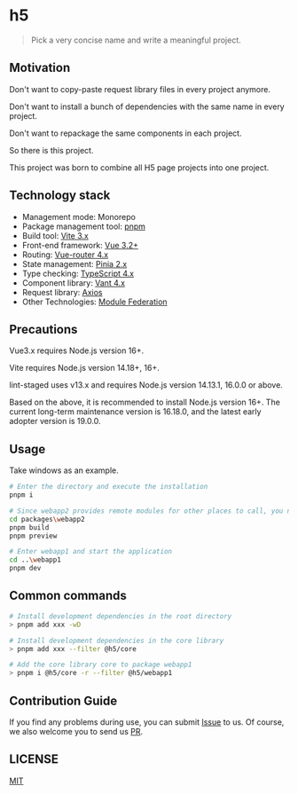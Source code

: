 # h5

> Pick a very concise name and write a meaningful project.

## Motivation

Don't want to copy-paste request library files in every project anymore.

Don't want to install a bunch of dependencies with the same name in every project.

Don't want to repackage the same components in each project.

So there is this project.

This project was born to combine all H5 page projects into one project.

## Technology stack

- Management mode: Monorepo
- Package management tool: [pnpm](https://github.com/pnpm/pnpm)
- Build tool: [Vite 3.x](https://github.com/vitejs/vite)
- Front-end framework: [Vue 3.2+](https://github.com/vuejs/core)
- Routing: [Vue-router 4.x](https://github.com/vuejs/router)
- State management: [Pinia 2.x](https://github.com/vuejs/pinia)
- Type checking: [TypeScript 4.x](https://github.com/microsoft/TypeScript)
- Component library: [Vant 4.x](https://github.com/youzan/vant)
- Request library: [Axios](https://github.com/axios/axios)
- Other Technologies: [Module Federation](https://webpack.js.org/concepts/module-federation/)

## Precautions

Vue3.x requires Node.js version 16+.

Vite requires Node.js version 14.18+, 16+.

lint-staged uses v13.x and requires Node.js version 14.13.1, 16.0.0 or above.

Based on the above, it is recommended to install Node.js version 16+. The current long-term maintenance version is 16.18.0, and the latest early adopter version is 19.0.0.

## Usage

Take windows as an example.

```bash
# Enter the directory and execute the installation
pnpm i

# Since webapp2 provides remote modules for other places to call, you need to execute the build command first. And you need to open a static server locally, so use the preview command
cd packages\webapp2
pnpm build
pnpm preview

# Enter webapp1 and start the application
cd ..\webapp1
pnpm dev
```

## Common commands

```bash
# Install development dependencies in the root directory
> pnpm add xxx -wD

# Install development dependencies in the core library
> pnpm add xxx --filter @h5/core

# Add the core library core to package webapp1
> pnpm i @h5/core -r --filter @h5/webapp1
```

## Contribution Guide

If you find any problems during use, you can submit [Issue](https://github.com/gyt95/h5/issues) to us. Of course, we also welcome you to send us [PR](https://github.com/gyt95/h5/pulls).

## LICENSE

[MIT](https://en.wikipedia.org/wiki/MIT_License)
